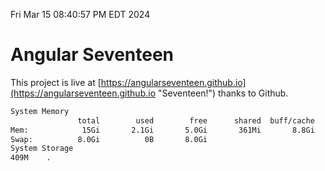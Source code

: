 Fri Mar 15 08:40:57 PM EDT 2024

# Angular Seventeen


This project is live at [https://angularseventeen.github.io](https://angularseventeen.github.io "Seventeen!") thanks to Github.

```bash
System Memory
               total        used        free      shared  buff/cache   available
Mem:            15Gi       2.1Gi       5.0Gi       361Mi       8.8Gi        13Gi
Swap:          8.0Gi          0B       8.0Gi
System Storage
409M	.
```
```bash
